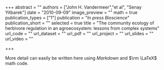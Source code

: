 +++
abstract = ""
authors = ["John H. Vandermeer","et al", "Senay Yitbarek"]
date = "2010-09-09"
image_preview = ""
math = true
publication_types = ["1"]
publication = "*In press Bioscience*"
publication_short = ""
selected = true
title = "The community ecology of herbivore regulation in an agroecosystem: lessons from complex systems"
url_code = ""
url_dataset = ""
url_pdf = ""
url_project = ""
url_slides = ""
url_video = ""


+++

More detail can easily be written here using *Markdown* and $\rm \LaTeX$ math code.
